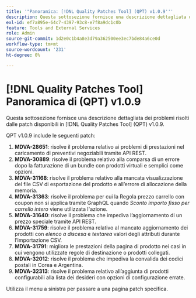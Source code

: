 ```yaml
---
title: '"Panoramica: [!DNL Quality Patches Tool] (QPT) v1.0.9'''
description: Questa sottosezione fornisce una descrizione dettagliata dei problemi risolti dalle patch disponibili in [!DNL Quality Patches Tool] (QPT) v1.0.9.
exl-id: ef7a895e-64c7-4397-93c8-e7f8a9dc1c0b
feature: Tools and External Services
role: Admin
source-git-commit: 1d2e0c1b4a8e3d79a362500ee3ec7bde84a6ce0d
workflow-type: tm+mt
source-wordcount: '231'
ht-degree: 0%

---
```


# [!DNL Quality Patches Tool] Panoramica di (QPT) v1.0.9

Questa sottosezione fornisce una descrizione dettagliata dei problemi risolti dalle patch disponibili in [!DNL Quality Patches Tool] (QPT) v1.0.9.

QPT v1.0.9 include le seguenti patch:

1. **MDVA-28651**: risolve il problema relativo ai problemi di prestazioni nel caricamento di preventivi negoziabili tramite API REST.
1. **MDVA-30889**: risolve il problema relativo alla comparsa di un errore dopo la fatturazione di un bundle con prodotti virtuali e semplici come opzioni.
1. **MDVA-31168**: risolve il problema relativo alla mancata visualizzazione del file CSV di esportazione del prodotto e all’errore di allocazione della memoria.
1. **MDVA-31363**: risolve il problema per cui la Regola prezzo carrello con coupon non si applica tramite GraphQL quando *Sconto importo fisso per carrello intero* viene utilizzata l&#39;azione.
1. **MDVA-31640**: risolve il problema che impediva l’aggiornamento di un prezzo speciale tramite API REST.
1. **MDVA-31759**: risolve il problema relativo al mancato aggiornamento dei prodotti con *elenco a discesa* e *textarea* valori degli attributi durante l’importazione CSV.
1. **MDVA-31791**: migliora le prestazioni della pagina di prodotto nei casi in cui vengono utilizzate regole di destinazione o prodotti collegati.
1. **MDVA-32012**: risolve il problema che impediva la convalida dei codici postali in Corea e Argentina.
1. **MDVA-32313**: risolve il problema relativo all’aggiunta di prodotti configurabili alla lista dei desideri con opzioni di configurazione errate.

Utilizza il menu a sinistra per passare a una pagina patch specifica.
